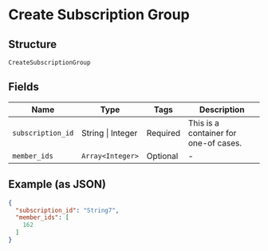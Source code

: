 
# Create Subscription Group

## Structure

`CreateSubscriptionGroup`

## Fields

| Name | Type | Tags | Description |
|  --- | --- | --- | --- |
| `subscription_id` | String \| Integer | Required | This is a container for one-of cases. |
| `member_ids` | `Array<Integer>` | Optional | - |

## Example (as JSON)

```json
{
  "subscription_id": "String7",
  "member_ids": [
    162
  ]
}
```

